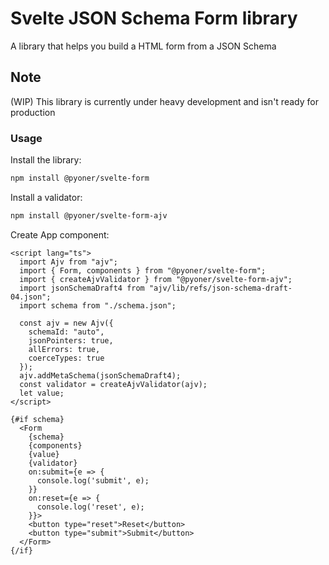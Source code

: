 # Svelte JSON Schema Form library

A library that helps you build a HTML form from a JSON Schema

## Note

(WIP) This library is currently under heavy development and isn't ready for production

### Usage

Install the library:

```bash
npm install @pyoner/svelte-form
```

Install a validator:

```bash
npm install @pyoner/svelte-form-ajv
```

Create App component:

```svelte
<script lang="ts">
  import Ajv from "ajv";
  import { Form, components } from "@pyoner/svelte-form";
  import { createAjvValidator } from "@pyoner/svelte-form-ajv";
  import jsonSchemaDraft4 from "ajv/lib/refs/json-schema-draft-04.json";
  import schema from "./schema.json";

  const ajv = new Ajv({
    schemaId: "auto",
    jsonPointers: true,
    allErrors: true,
    coerceTypes: true
  });
  ajv.addMetaSchema(jsonSchemaDraft4);
  const validator = createAjvValidator(ajv);
  let value;
</script>

{#if schema}
  <Form
    {schema}
    {components}
    {value}
    {validator}
    on:submit={e => {
      console.log('submit', e);
    }}
    on:reset={e => {
      console.log('reset', e);
    }}>
    <button type="reset">Reset</button>
    <button type="submit">Submit</button>
  </Form>
{/if}
```
